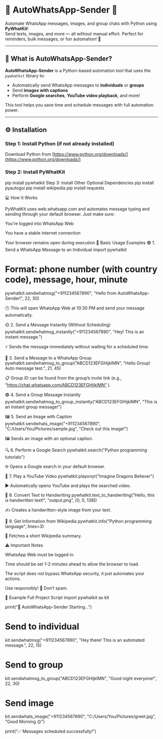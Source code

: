 # 💬 AutoWhatsApp-Sender 🤖  
Automate WhatsApp messages, images, and group chats with Python using **PyWhatKit**!  
Send texts, images, and more — all without manual effort. Perfect for reminders, bulk messages, or fun automation! 🚀  

---

## 🧠 What is AutoWhatsApp-Sender?
**AutoWhatsApp-Sender** is a Python-based automation tool that uses the `pywhatkit` library to:
- Automatically send WhatsApp messages to **individuals** or **groups**
- Send **images with captions**
- Perform **Google searches**, **YouTube video playback**, and more!

This tool helps you save time and schedule messages with full automation power.

---

## ⚙️ Installation

### Step 1: Install Python (if not already installed)
Download Python from [https://www.python.org/downloads/](https://www.python.org/downloads/)

### Step 2: Install PyWhatKit

pip install pywhatkit
Step 3: Install Other Optional Dependencies
pip install pyautogui
pip install wikipedia
pip install requests

💻 How It Works

PyWhatKit uses web.whatsapp.com and automates message typing and sending through your default browser.
Just make sure:

You’re logged into WhatsApp Web

You have a stable internet connection

Your browser remains open during execution
🚀 Basic Usage Examples
🟢 1. Send a WhatsApp Message to an Individual
import pywhatkit

# Format: phone number (with country code), message, hour, minute
pywhatkit.sendwhatmsg("+911234567890", "Hello from AutoWhatsApp-Sender!", 22, 30)

🕒 This will open WhatsApp Web at 10:30 PM and send your message automatically.

🟡 2. Send a Message Instantly (Without Scheduling)
pywhatkit.sendwhatmsg_instantly("+911234567890", "Hey! This is an instant message.")


⚡ Sends the message immediately without waiting for a scheduled time.

🔵 3. Send a Message to a WhatsApp Group
pywhatkit.sendwhatmsg_to_group("ABCD123EFGHijklMN", "Hello Group! Auto message test.", 21, 45)


📋 Group ID can be found from the group’s invite link (e.g., “https://chat.whatsapp.com/ABCD123EFGHijklMN”
).

🟣 4. Send a Group Message Instantly
pywhatkit.sendwhatmsg_to_group_instantly("ABCD123EFGHijklMN", "This is an instant group message!")

🖼️ 5. Send an Image with Caption
pywhatkit.sendwhats_image("+911234567890", "C:/Users/You/Pictures/sample.jpg", "Check out this image!")


🖼️ Sends an image with an optional caption.

🔍 6. Perform a Google Search
pywhatkit.search("Python programming tutorials")


🌐 Opens a Google search in your default browser.

🎵 7. Play a YouTube Video
pywhatkit.playonyt("Imagine Dragons Believer")


▶️ Automatically opens YouTube and plays the searched video.

📜 8. Convert Text to Handwriting
pywhatkit.text_to_handwriting("Hello, this is handwritten text!", "output.png", [0, 0, 138])


✍️ Creates a handwritten-style image from your text.

🧠 9. Get Information from Wikipedia
pywhatkit.info("Python programming language", lines=3)


📘 Fetches a short Wikipedia summary.

⚠️ Important Notes

WhatsApp Web must be logged in.

Time should be set 1-2 minutes ahead to allow the browser to load.

The script does not bypass WhatsApp security, it just automates your actions.

Use responsibly! 🚫 Don’t spam.

🧩 Example Full Project Script
import pywhatkit as kit

print("💬 AutoWhatsApp-Sender Starting...")

# Send to individual
kit.sendwhatmsg("+911234567890", "Hey there! This is an automated message.", 22, 15)

# Send to group
kit.sendwhatmsg_to_group("ABCD123EFGHijklMN", "Good night everyone!", 22, 30)

# Send image
kit.sendwhats_image("+911234567890", "C:/Users/You/Pictures/greet.jpg", "Good Morning 🌞")

print("✅ Messages scheduled successfully!")
